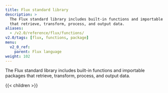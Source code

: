 ```yaml
---
title: Flux standard library
description: >
  The Flux standard library includes built-in functions and importable packages
  that retrieve, transform, process, and output data.
aliases:
  - /v2.0/reference/flux/functions/
v2.0/tags: [flux, functions, package]
menu:
  v2_0_ref:
    parent: Flux language
weight: 102
---
```


The Flux standard library includes built-in functions and importable packages
that retrieve, transform, process, and output data.

{{< children >}}
